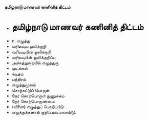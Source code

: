 **தமிழ்நாடு மாணவர் கணினித் திட்டம்**
- # தமிழ்நாடு மாணவர் கணினித் திட்டம்
- n. எழுத்து
- வரிவடிவ ஒலிக்குறி
- வரிவடிவின் ஒலிக்குறி
- வரிவடியின் ஒலிக்குறிப்பு
- அச்சுத்துறையில் எழுத்துரு
- முடங்கல்
- கடிதம்
- பத்திரம்
- எழுத்துமூலம்
- சொற்சுட்டுப் பொருள்
- நேர் சொற்பொருள் நுணுக்கம்
- நேர் சொற்பொருண்மை
- (வினை) எழுத்துப் பொறிப்பிடு
- எழுத்துக்களால் குறிப்படையாளமிடு.

